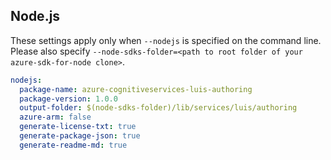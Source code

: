 ## Node.js

These settings apply only when `--nodejs` is specified on the command line.
Please also specify `--node-sdks-folder=<path to root folder of your azure-sdk-for-node clone>`.

``` yaml $(nodejs)
nodejs:
  package-name: azure-cognitiveservices-luis-authoring
  package-version: 1.0.0
  output-folder: $(node-sdks-folder)/lib/services/luis/authoring
  azure-arm: false
  generate-license-txt: true
  generate-package-json: true
  generate-readme-md: true
```
